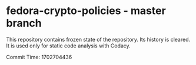 # fedora-crypto-policies - master branch

This repository contains frozen state of the repository.
Its history is cleared. It is used only for static code
analysis with Codacy.

Commit Time: 1702704436